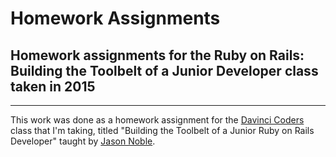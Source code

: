 # Homework Assignments
## Homework assignments for the Ruby on Rails: Building the Toolbelt of a Junior Developer class taken in 2015
------

This work was done as a homework assignment
for the [Davinci Coders](http://www.davincicoders.com/)
class that I'm taking, titled "Building
the Toolbelt of a Junior Ruby on Rails 
Developer" taught by [Jason Noble](http://jasonnoble.org).
